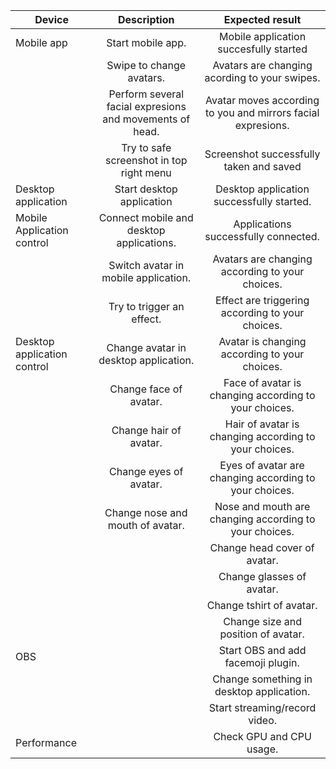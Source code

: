 | Device        | Description           | Expected result  |
| ------------- |:-------------:|:-----:|
| Mobile app      | Start mobile app. | Mobile application succesfully started |
|| Swipe to change avatars.      |   Avatars are changing acording to your swipes. |
|| Perform several facial expresions and movements of head.      |    Avatar moves according to you and mirrors facial expresions. |
|| Try to safe screenshot in top right menu      |    Screenshot successfully taken and saved |
|Desktop application| Start desktop application      |    Desktop application successfully started. |
|Mobile Application control| Connect mobile and desktop applications.      |    Applications successfully connected. |
|| Switch avatar in mobile application.      |    Avatars are changing according to your choices. |
|| Try to trigger an effect.      |    Effect are triggering according to your choices. |
|Desktop application control| Change avatar in desktop application.      |    Avatar is changing according to your choices. |
|| Change face of avatar.      |    Face of avatar is changing according to your choices. |
|| Change hair of avatar.      |    Hair of avatar is changing according to your choices. |
|| Change eyes of avatar.      |    Eyes of avatar are changing according to your choices. |
|| Change nose and mouth of avatar.      |    Nose and mouth are changing according to your choices. |
|||Change head cover of avatar.||Head covers are changing according to your choices.|
|||Change glasses of avatar.||Glasses are changing according to your choices.|
|||Change tshirt of avatar.||Tshirt is changing according to your choices.|
|||Change size and position of avatar.||Size and position of avatar are changing according to your choices.|
|OBS||Start OBS and add facemoji plugin.||Plugin successfully added.|
|||Change something in desktop application.||Changes are visible in OBS.|
|||Start streaming/record video.||Everything (movements, timing, effects) looks perfectly on stream/recorded video.|
|Performance||Check GPU and CPU usage.||GPU and CPU usage should not be high.? (24.6.2018 pexx pc - CPU +-5%, GPU 20 - 40%)|               	                        
	                              	                                
